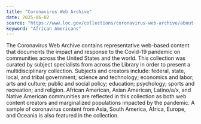 ```yaml
---
title: "Coronavirus Web Archive"
date: 2025-06-02
source: "https://www.loc.gov/collections/coronavirus-web-archive/about-this-collection/"
keyword: "African Americans"
---
```


The Coronavirus Web Archive contains representative web-based content that documents the impact and response to the Covid-19 pandemic on communities across the United States and the world. This collection was curated by subject specialists from across the Library in order to present a multidisciplinary collection. Subjects and creators include: federal, state, local, and tribal government; science and technology; economics and labor; arts and culture; public and social policy; education; psychology; sports and recreation; and religion. African American, Asian American, Latino/a/x, and Native American communities are reflected in this collection as both web content creators and marginalized populations impacted by the pandemic. A sample of coronavirus content from Asia, South America, Africa, Europe, and Oceania is also featured in the collection.


